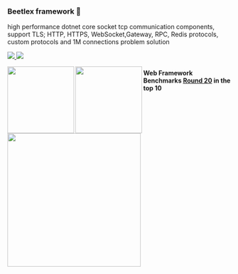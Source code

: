 ### Beetlex framework 👋
high performance dotnet core socket tcp communication components, support TLS; HTTP, HTTPS, WebSocket,Gateway, RPC, Redis protocols, custom protocols and 1M connections problem solution

<a href="https://www.nuget.org/packages/BeetleX/" target="_blank"> <img src="https://img.shields.io/nuget/vpre/beetlex?label=BeetleX"> 
							  <img src="https://img.shields.io/nuget/dt/BeetleX">
							  </a>						  

<img src="https://github-readme-stats.vercel.app/api?username=WeihanLi&show_icons=true&theme=dark&count_private=true" align="left" height="150" >
<img src="https://github-readme-stats.vercel.app/api/top-langs/?username=WeihanLi&theme=dark&layout=compact" align="left" height="150"  >


####  Web Framework Benchmarks [Round 20](https://www.techempower.com/benchmarks/#section=data-r20&hw=ph&test=composite) in the top 10
<img src="https://user-images.githubusercontent.com/2564178/107942248-eec41380-6fc5-11eb-94e4-410cadc8ae13.png" align="left" width="300" >


<!--
**beetlex-io/beetlex-io** is a ✨ _special_ ✨ repository because its `README.md` (this file) appears on your GitHub profile.

Here are some ideas to get you started:

- 🔭 I’m currently working on ...
- 🌱 I’m currently learning ...
- 👯 I’m looking to collaborate on ...
- 🤔 I’m looking for help with ...
- 💬 Ask me about ...
- 📫 How to reach me: ...
- 😄 Pronouns: ...
- ⚡ Fun fact: ...
-->
